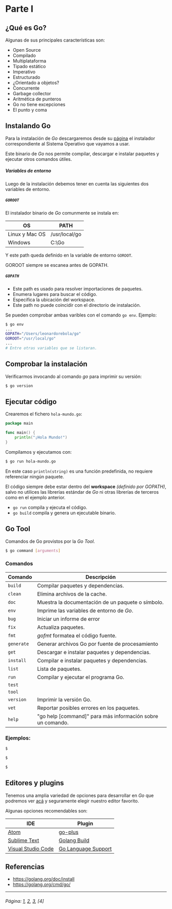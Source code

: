 # Parte I

## ¿Qué es Go?

Algunas de sus principales características son:

* Open Source
* Compilado
* Multiplataforma
* Tipado estático
* Imperativo
* Estructurado
* ¿Orientado a objetos?
* Concurrente
* Garbage collector
* Aritmética de punteros
* Go no tiene excepciones
* El punto y coma

## Instalando Go

Para la instalación de *Go* descargaremos desde su [página](https://golang.org/dl/) el instalador correspondiente al Sistema Operativo que vayamos a usar.

Este binario de *Go* nos permite compilar, descargar e instalar paquetes y ejecutar otros comandos útiles.

##### Variables de entorno

Luego de la instalación debemos tener en cuenta las siguientes dos variables de entorno.

##### `GOROOT`
El instalador binario de *Go* comunmente se instala en:

| OS | PATH |
| ------ | ------ |
| Linux y Mac OS | /usr/local/go |
| Windows | C:\Go |

Y este path queda definido en la variable de entorno `GOROOT`.

GOROOT siempre se escanea antes de GOPATH.

##### `GOPATH`

* Este path es usado para resolver importaciones de paquetes.
* Enumera lugares para buscar el código.
* Especifica la ubicación del workspace.
* Este path no puede coincidir con el directorio de instalación.

Se pueden comprobar ambas varibles con el comando `go env`. Ejemplo:

```sh
$ go env
...
GOPATH="/Users/leonardorebola/go"
GOROOT="/usr/local/go"
...
# Entre otras variables que se listaran.
```

## Comprobar la instalación

Verificarmos invocando al comando *go* para imprimir su versión:
```sh
$ go version
```
## Ejecutar código

Crearemos el fichero `hola-mundo.go`:

```go
package main

func main() {
	println("¡Hola Mundo!")
}
```

Compilamos y ejecutamos con:

```sh
$ go run hola-mundo.go
```

En este caso `println(string)` es una función predefinida, no requiere referenciar ningún paquete.

El código siempre debe estar dentro del **workspace** *(definido por GOPATH)*, salvo no utilices las librerías estándar de *Go* ni otras librerías de terceros como en el ejemplo anterior.

- `go run` compila y ejecuta el código.
- `go build` compila y genera un ejecutable binario.

## Go Tool

Comandos de Go provistos por la *Go Tool*.

```sh
$ go command [arguments]
```

### Comandos
| Comando | Descripción |
| ----- | ----- |
| `build` | Compilar paquetes y dependencias. |
| `clean` | Elimina archivos de la cache. |
| `doc` | Muestra la documentación de un paquete o símbolo. |
| `env` | Imprime las variables de entorno de *Go*. |
| `bug` | Iniciar un informe de error |
| `fix` | Actualiza paquetes. |
| `fmt` | *gofmt* formatea el código fuente. |
| `generate` | Generar archivos Go por fuente de procesamiento |
| `get` | Descargar e instalar paquetes y dependencias. |
| `install` | Compilar e instalar paquetes y dependencias. |
| `list` | Lista de paquetes. |
| `run` | Compilar y ejecutar el programa Go. |
| `test` | |
| `tool` |  |
| `version` | Imprimir la versión Go. |
| `vet` | Reportar posibles errores en los paquetes. |
| `help` | "go help [command]" para más información sobre un comando. |


### Ejemplos:

```sh
$
```

```sh
$
```

```sh
$
```
## Editores y plugins

Tenemos una amplia variedad de opciones para desarrollar en *Go* que podremos ver  [acá](https://github.com/golang/go/wiki/IDEsAndTextEditorPlugins) y seguramente elegir nuestro editor favorito.

Algunas opciones recomendables son:

| IDE | Plugin |
| ------ | ------ |
| [Atom](http://atom.io) | [go-plus](https://github.com/joefitzgerald/go-plus) |
| [Sublime Text](https://www.sublimetext.com/3) | [Golang Build](https://github.com/golang/sublime-build) |
| [Visual Studio Code](https://code.visualstudio.com) | [Go Language Support](https://visualstudiogallery.msdn.microsoft.com/bd7675ba-1bf5-4395-8c5a-4fc19dfc0d76) |

## Referencias

* https://golang.org/doc/install
* https://golang.org/cmd/go/

___

###### Página: [1](./lectura-1.md), [2](./lectura-2.md), [3](./lectura-3.md), [4]
